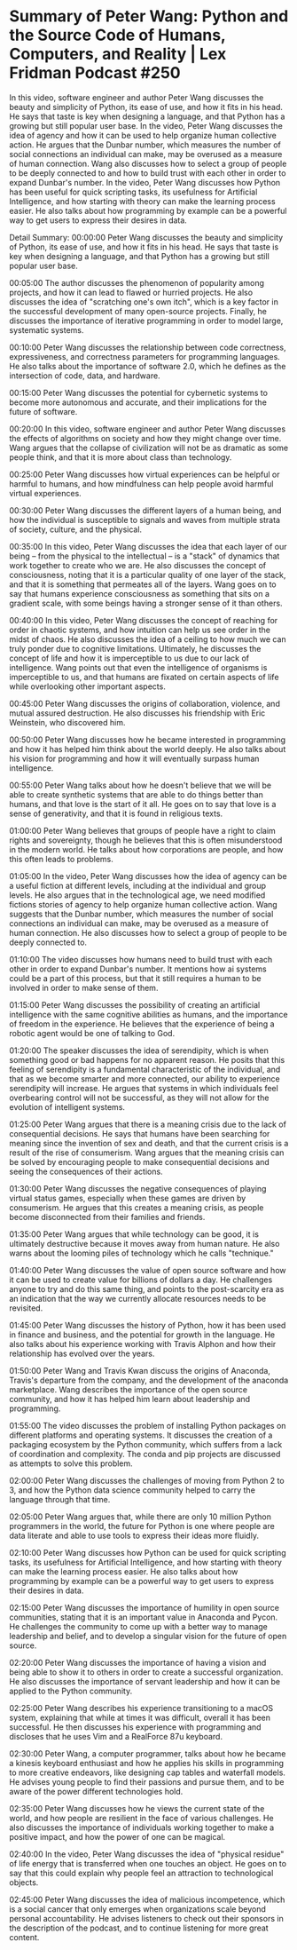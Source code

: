 # Summary of Peter Wang: Python and the Source Code of Humans, Computers, and Reality | Lex Fridman Podcast #250

In this video, software engineer and author Peter Wang discusses the beauty and simplicity of Python, its ease of use, and how it fits in his head. He says that taste is key when designing a language, and that Python has a growing but still popular user base.
In the video, Peter Wang discusses the idea of agency and how it can be used to help organize human collective action. He argues that the Dunbar number, which measures the number of social connections an individual can make, may be overused as a measure of human connection. Wang also discusses how to select a group of people to be deeply connected to and how to build trust with each other in order to expand Dunbar's number.
In the video, Peter Wang discusses how Python has been useful for quick scripting tasks, its usefulness for Artificial Intelligence, and how starting with theory can make the learning process easier. He also talks about how programming by example can be a powerful way to get users to express their desires in data.

Detail Summary: 
00:00:00
Peter Wang discusses the beauty and simplicity of Python, its ease of use, and how it fits in his head. He says that taste is key when designing a language, and that Python has a growing but still popular user base.

00:05:00
The author discusses the phenomenon of popularity among projects, and how it can lead to flawed or hurried projects. He also discusses the idea of "scratching one's own itch", which is a key factor in the successful development of many open-source projects. Finally, he discusses the importance of iterative programming in order to model large, systematic systems.

00:10:00
Peter Wang discusses the relationship between code correctness, expressiveness, and correctness parameters for programming languages. He also talks about the importance of software 2.0, which he defines as the intersection of code, data, and hardware.

00:15:00
Peter Wang discusses the potential for cybernetic systems to become more autonomous and accurate, and their implications for the future of software.

00:20:00
In this video, software engineer and author Peter Wang discusses the effects of algorithms on society and how they might change over time. Wang argues that the collapse of civilization will not be as dramatic as some people think, and that it is more about class than technology.

00:25:00
Peter Wang discusses how virtual experiences can be helpful or harmful to humans, and how mindfulness can help people avoid harmful virtual experiences.

00:30:00
Peter Wang discusses the different layers of a human being, and how the individual is susceptible to signals and waves from multiple strata of society, culture, and the physical.

00:35:00
In this video, Peter Wang discusses the idea that each layer of our being – from the physical to the intellectual – is a "stack" of dynamics that work together to create who we are. He also discusses the concept of consciousness, noting that it is a particular quality of one layer of the stack, and that it is something that permeates all of the layers. Wang goes on to say that humans experience consciousness as something that sits on a gradient scale, with some beings having a stronger sense of it than others.

00:40:00
In this video, Peter Wang discusses the concept of reaching for order in chaotic systems, and how intuition can help us see order in the midst of chaos. He also discusses the idea of a ceiling to how much we can truly ponder due to cognitive limitations. Ultimately, he discusses the concept of life and how it is imperceptible to us due to our lack of intelligence. Wang points out that even the intelligence of organisms is imperceptible to us, and that humans are fixated on certain aspects of life while overlooking other important aspects.

00:45:00
Peter Wang discusses the origins of collaboration, violence, and mutual assured destruction. He also discusses his friendship with Eric Weinstein, who discovered him.

00:50:00
Peter Wang discusses how he became interested in programming and how it has helped him think about the world deeply. He also talks about his vision for programming and how it will eventually surpass human intelligence.

00:55:00
Peter Wang talks about how he doesn't believe that we will be able to create synthetic systems that are able to do things better than humans, and that love is the start of it all. He goes on to say that love is a sense of generativity, and that it is found in religious texts.

01:00:00
Peter Wang believes that groups of people have a right to claim rights and sovereignty, though he believes that this is often misunderstood in the modern world. He talks about how corporations are people, and how this often leads to problems.

01:05:00
In the video, Peter Wang discusses how the idea of agency can be a useful fiction at different levels, including at the individual and group levels. He also argues that in the technological age, we need modified fictions stories of agency to help organize human collective action. Wang suggests that the Dunbar number, which measures the number of social connections an individual can make, may be overused as a measure of human connection. He also discusses how to select a group of people to be deeply connected to.

01:10:00
The video discusses how humans need to build trust with each other in order to expand Dunbar's number. It mentions how ai systems could be a part of this process, but that it still requires a human to be involved in order to make sense of them.

01:15:00
Peter Wang discusses the possibility of creating an artificial intelligence with the same cognitive abilities as humans, and the importance of freedom in the experience. He believes that the experience of being a robotic agent would be one of talking to God.

01:20:00
The speaker discusses the idea of serendipity, which is when something good or bad happens for no apparent reason. He posits that this feeling of serendipity is a fundamental characteristic of the individual, and that as we become smarter and more connected, our ability to experience serendipity will increase. He argues that systems in which individuals feel overbearing control will not be successful, as they will not allow for the evolution of intelligent systems.

01:25:00
Peter Wang argues that there is a meaning crisis due to the lack of consequential decisions. He says that humans have been searching for meaning since the invention of sex and death, and that the current crisis is a result of the rise of consumerism. Wang argues that the meaning crisis can be solved by encouraging people to make consequential decisions and seeing the consequences of their actions.

01:30:00
Peter Wang discusses the negative consequences of playing virtual status games, especially when these games are driven by consumerism. He argues that this creates a meaning crisis, as people become disconnected from their families and friends.

01:35:00
Peter Wang argues that while technology can be good, it is ultimately destructive because it moves away from human nature. He also warns about the looming piles of technology which he calls "technique."

01:40:00
Peter Wang discusses the value of open source software and how it can be used to create value for billions of dollars a day. He challenges anyone to try and do this same thing, and points to the post-scarcity era as an indication that the way we currently allocate resources needs to be revisited.

01:45:00
Peter Wang discusses the history of Python, how it has been used in finance and business, and the potential for growth in the language. He also talks about his experience working with Travis Alphon and how their relationship has evolved over the years.

01:50:00
Peter Wang and Travis Kwan discuss the origins of Anaconda, Travis's departure from the company, and the development of the anaconda marketplace. Wang describes the importance of the open source community, and how it has helped him learn about leadership and programming.

01:55:00
The video discusses the problem of installing Python packages on different platforms and operating systems. It discusses the creation of a packaging ecosystem by the Python community, which suffers from a lack of coordination and complexity. The conda and pip projects are discussed as attempts to solve this problem.

02:00:00
Peter Wang discusses the challenges of moving from Python 2 to 3, and how the Python data science community helped to carry the language through that time.

02:05:00
Peter Wang argues that, while there are only 10 million Python programmers in the world, the future for Python is one where people are data literate and able to use tools to express their ideas more fluidly.

02:10:00
Peter Wang discusses how Python can be used for quick scripting tasks, its usefulness for Artificial Intelligence, and how starting with theory can make the learning process easier. He also talks about how programming by example can be a powerful way to get users to express their desires in data.

02:15:00
Peter Wang discusses the importance of humility in open source communities, stating that it is an important value in Anaconda and Pycon. He challenges the community to come up with a better way to manage leadership and belief, and to develop a singular vision for the future of open source.

02:20:00
Peter Wang discusses the importance of having a vision and being able to show it to others in order to create a successful organization. He also discusses the importance of servant leadership and how it can be applied to the Python community.

02:25:00
Peter Wang describes his experience transitioning to a macOS system, explaining that while at times it was difficult, overall it has been successful. He then discusses his experience with programming and discloses that he uses Vim and a RealForce 87u keyboard.

02:30:00
Peter Wang, a computer programmer, talks about how he became a kinesis keyboard enthusiast and how he applies his skills in programming to more creative endeavors, like designing cap tables and waterfall models. He advises young people to find their passions and pursue them, and to be aware of the power different technologies hold.

02:35:00
Peter Wang discusses how he views the current state of the world, and how people are resilient in the face of various challenges. He also discusses the importance of individuals working together to make a positive impact, and how the power of one can be magical.

02:40:00
In the video, Peter Wang discusses the idea of "physical residue" of life energy that is transferred when one touches an object. He goes on to say that this could explain why people feel an attraction to technological objects.

02:45:00
Peter Wang discusses the idea of malicious incompetence, which is a social cancer that only emerges when organizations scale beyond personal accountability. He advises listeners to check out their sponsors in the description of the podcast, and to continue listening for more great content.

